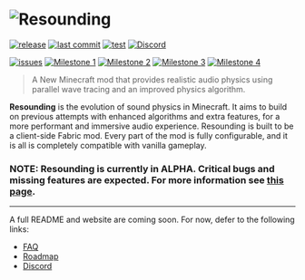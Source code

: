 # ![Resounding](https://user-images.githubusercontent.com/76263371/153949378-753b5e61-dad7-48bd-b9bc-a36c1836551d.png)

[![release](https://img.shields.io/github/v/release/thedocruby/resounding?include_prereleases&sort=semver&style=flat)](https://github.com/thedocruby/resounding/releases/latest)
[![last commit](https://img.shields.io/github/last-commit/thedocruby/resounding/master?style=flat)](https://github.com/thedocruby/resounding/commits/master)
[![test](https://img.shields.io/github/workflow/status/thedocruby/resounding/verify?label=test&style=flat)](https://github.com/thedocruby/resounding/actions/workflows/verify.yml)
[![Discord](https://img.shields.io/discord/838159960973901894?label=Discord&style=flat)](https://discord.gg/kdZ6gH7Hg6)

[![issues](https://img.shields.io/github/issues/thedocruby/resounding)](https://github.com/thedocruby/resounding/issues)
[![Milestone 1](https://img.shields.io/github/milestones/progress-percent/thedocruby/resounding/2?style=flat)](https://github.com/thedocruby/resounding/milestone/2)
[![Milestone 2](https://img.shields.io/github/milestones/progress-percent/thedocruby/resounding/3?style=flat)](https://github.com/thedocruby/resounding/milestone/3)
[![Milestone 3](https://img.shields.io/github/milestones/progress-percent/thedocruby/resounding/4?style=flat)](https://github.com/thedocruby/resounding/milestone/4)
[![Milestone 4](https://img.shields.io/github/milestones/progress-percent/thedocruby/resounding/5?style=flat)](https://github.com/thedocruby/resounding/milestone/5)

> A New Minecraft mod that provides realistic audio physics using parallel wave tracing and an improved physics algorithm.

**Resounding** is the evolution of sound physics in Minecraft. It aims to build on previous attempts with enhanced algorithms and extra features, for a more performant and immersive audio experience. Resounding is built to be a client-side Fabric mod. Every part of the mod is fully configurable, and it is all is completely compatible with vanilla gameplay.

### NOTE: Resounding is currently in ALPHA. Critical bugs and missing features are expected. For more information see [this page](https://github.com/thedocruby/resounding/wiki/FAQ#what-are-resounding-alpha-versions).

---

A full README and website are coming soon. For now, defer to the following links:

- [FAQ](https://github.com/thedocruby/resounding/wiki/FAQ)
- [Roadmap](https://github.com/thedocruby/resounding/wiki/Roadmap)
- [Discord](https://discord.gg/kdZ6gH7Hg6)

